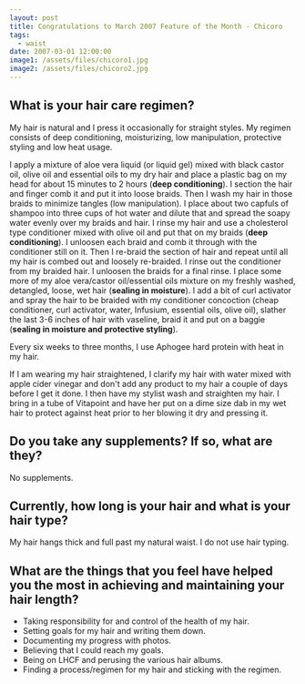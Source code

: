 ```yaml
---
layout: post
title: Congratulations to March 2007 Feature of the Month - Chicoro
tags:
  - waist
date: 2007-03-01 12:00:00
image1: /assets/files/chicoro1.jpg
image2: /assets/files/chicoro2.jpg
---
```

## What is your hair care regimen?

My hair is natural and I press it occasionally for straight styles. My regimen consists of deep conditioning, moisturizing, low manipulation, protective styling and low heat usage.

I apply a mixture of aloe vera liquid (or liquid gel) mixed with black castor oil, olive oil and essential oils to my dry hair and place a plastic bag on my head for about 15 minutes to 2 hours (**deep conditioning**). I section the hair and finger comb it and put it into loose braids. Then I wash my hair in those braids to minimize tangles (low manipulation). I place about two capfuls of shampoo into three cups of hot water and dilute that and spread the soapy water evenly over my braids and hair. I rinse my hair and use a cholesterol type conditioner mixed with olive oil and put that on my braids (**deep conditioning**). I unloosen each braid and comb it through with the conditioner still on it. Then I re-braid the section of hair and repeat until all my hair is combed out and loosely re-braided. I rinse out the conditioner from my braided hair. I unloosen the braids for a final rinse. I place some more of my aloe vera/castor oil/essential oils mixture on my freshly washed, detangled, loose, wet hair (**sealing in moisture**). I add a bit of curl activator and spray the hair to be braided with my conditioner concoction (cheap conditioner, curl activator, water, Infusium, essential oils, olive oil), slather the last 3-6 inches of hair with vaseline, braid it and put on a baggie (**sealing in moisture and protective styling**).

Every six weeks to three months, I use Aphogee hard protein with heat in my hair.

If I am wearing my hair straightened, I clarify my hair with water mixed with apple cider vinegar and don't add any product to my hair a couple of days before I get it done. I then have my stylist wash and straighten my hair. I bring in a tube of Vitapoint and have her put on a dime size dab in my wet hair to protect against heat prior to her blowing it dry and pressing it.

## Do you take any supplements? If so, what are they?

No supplements.

## Currently, how long is your hair and what is your hair type?

My hair hangs thick and full past my natural waist. I do not use hair typing.

## What are the things that you feel have helped you the most in achieving and maintaining your hair length?

* Taking responsibility for and control of the health of my hair.
* Setting goals for my hair and writing them down.
* Documenting my progress with photos.
* Believing that I could reach my goals.
* Being on LHCF and perusing the various hair albums.
* Finding a process/regimen for my hair and sticking with the regimen.
